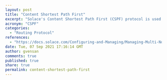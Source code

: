 ```yaml
---
layout: post
title: "Content Shortest Path First"
excerpt: "Solace's Content Shortest Path First (CSPF) protocol is used to link neighboring event brokers and allow them to discover the complete messaging network topology to which they belong"
acronym: "CSPF"
categories:
  - "Routing Protocol"
references:
  - "https://docs.solace.com/Configuring-and-Managing/Managing-Multi-Node-Routing-Links.htm"
date: Tue, 07 Sep 2021 17:16:14 GMT
author: gvensan
comments: true
published: true
share: true
permalink: content-shortest-path-first
---
```

